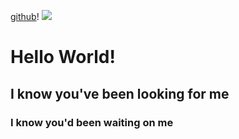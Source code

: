 [github](https://github.com/KierstenPatriciaHill/README.md/blob/master/README.md)!
![](https://www.google.com/search?q=downtown+chicago&source=lnms&tbm=isch&sa=X&ved=0ahUKEwjs8PbLmZXdAhUFLK0KHTpYCfMQ_AUICygC&biw=1536&bih=747#imgrc=5bMW4qbGK95_SM:)
# Hello World! 
## I know you've been looking for me
### I know you'd been waiting on me 
